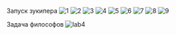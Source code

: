Запуск зукипера
![1](https://github.com/KrechkoVsevolod201/Big-Data-labs/assets/71152134/f166dcc0-9fd2-4868-8e36-32cdc83139ff)
![2](https://github.com/KrechkoVsevolod201/Big-Data-labs/assets/71152134/d5f8c036-0d3b-4f0d-b58d-fdf133591039)
![3](https://github.com/KrechkoVsevolod201/Big-Data-labs/assets/71152134/824815d3-dc15-42b7-b68b-565b7fdcec00)
![4](https://github.com/KrechkoVsevolod201/Big-Data-labs/assets/71152134/60cbb25b-86f5-4a11-9253-7a4c6aadb29e)
![5](https://github.com/KrechkoVsevolod201/Big-Data-labs/assets/71152134/a632eff5-e3c4-42a9-a743-e949ff9bfb2b)
![6](https://github.com/KrechkoVsevolod201/Big-Data-labs/assets/71152134/7297a156-932e-4021-8f07-54085977e421)
![7](https://github.com/KrechkoVsevolod201/Big-Data-labs/assets/71152134/b2b3553e-8ec4-4d56-8f8c-ef187446958c)
![8](https://github.com/KrechkoVsevolod201/Big-Data-labs/assets/71152134/e52c0e4f-2cd3-4e64-950f-3234591d0b7f)
![9](https://github.com/KrechkoVsevolod201/Big-Data-labs/assets/71152134/8b4064ec-3030-4064-9b8b-e358bed27de8)

Задача философов
![lab4](https://github.com/KrechkoVsevolod201/Big-Data-labs/assets/71152134/2741e7a1-9588-4a47-8807-a56d7943b1ee)
